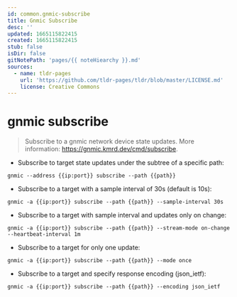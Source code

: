 ```yaml
---
id: common.gnmic-subscribe
title: Gnmic Subscribe
desc: ''
updated: 1665115822415
created: 1665115822415
stub: false
isDir: false
gitNotePath: 'pages/{{ noteHiearchy }}.md'
sources:
  - name: tldr-pages
    url: 'https://github.com/tldr-pages/tldr/blob/master/LICENSE.md'
    license: Creative Commons
---
```

# gnmic subscribe

> Subscribe to a gnmic network device state updates.
> More information: <https://gnmic.kmrd.dev/cmd/subscribe>.

- Subscribe to target state updates under the subtree of a specific path:

`gnmic --address {{ip:port}} subscribe --path {{path}}`

- Subscribe to a target with a sample interval of 30s (default is 10s):

`gnmic -a {{ip:port}} subscribe --path {{path}} --sample-interval 30s`

- Subscribe to a target with sample interval and updates only on change:

`gnmic -a {{ip:port}} subscribe --path {{path}} --stream-mode on-change --heartbeat-interval 1m`

- Subscribe to a target for only one update:

`gnmic -a {{ip:port}} subscribe --path {{path}} --mode once`

- Subscribe to a target and specify response encoding (json_ietf):

`gnmic -a {{ip:port}} subscribe --path {{path}} --encoding json_ietf`

